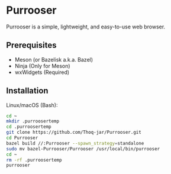 # Purrooser

Purrooser is a simple, lightweight, and easy-to-use web browser.

## Prerequisites
- Meson (or Bazelisk a.k.a. Bazel)
- Ninja (Only for Meson)
- wxWidgets (Required)

## Installation
Linux/macOS (Bash):
```bash
cd ~
mkdir .purroosertemp
cd .purroosertemp
git clone https://github.com/Thoq-jar/Purrooser.git
cd Purrooser
bazel build //:Purrooser --spawn_strategy=standalone
sudo mv bazel-Purrooser/Purrooser /usr/local/bin/purrooser
cd ~
rm -rf .purroosertemp
purrooser
```
